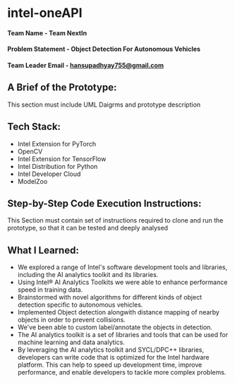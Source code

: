 # intel-oneAPI

#### Team Name - Team NextIn
#### Problem Statement -  Object Detection For Autonomous Vehicles
#### Team Leader Email - hansupadhyay755@gmail.com

## A Brief of the Prototype:
  This section must include UML Daigrms and prototype description
  
## Tech Stack: 
   + Intel Extension for PyTorch
   + OpenCV
   + Intel Extension for TensorFlow
   + Intel Distribution for Python
   + Intel Developer Cloud
   + ModelZoo
   
   
## Step-by-Step Code Execution Instructions:
  This Section must contain set of instructions required to clone and run the prototype, so that it can be tested and deeply analysed
  
## What I Learned:
   + We explored a range of Intel's software development tools and libraries, including the AI analytics toolkit and its libraries.
   + Using Intel® AI Analytics Toolkits we were able to enhance performance speed in training data.
   + Brainstormed with novel algorithms for different kinds of object detection specific to autonomous vehicles.
   + Implemented Object detection alongwith distance mapping of nearby objects in order to prevent collisions.
   + We've been able to custom label/annotate the objects in detection.
   + The AI analytics toolkit is a set of libraries and tools that can be used for machine learning and data analytics.
   + By leveraging the AI analytics toolkit and SYCL/DPC++ libraries, developers can write code that is optimized for the Intel hardware platform. This can help to speed up development time, improve performance, and enable developers to tackle more complex problems.
